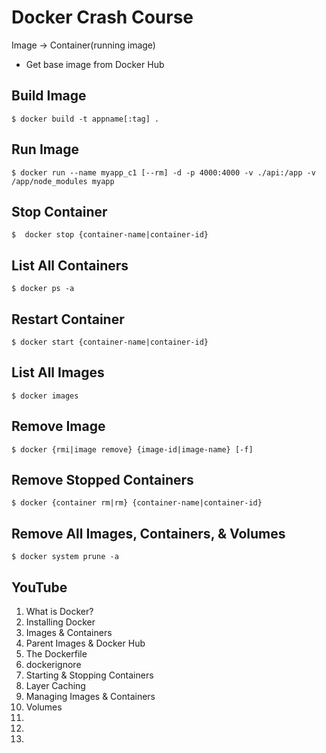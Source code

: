 # Docker Crash Course

Image -> Container(running image)

* Get base image from Docker Hub

## Build Image

`$ docker build -t appname[:tag] .`

## Run Image

`$ docker run --name myapp_c1 [--rm] -d -p 4000:4000 -v ./api:/app -v /app/node_modules myapp`

## Stop Container

`$  docker stop {container-name|container-id}`

## List All Containers

`$ docker ps -a`

## Restart Container

`$ docker start {container-name|container-id}`

## List All Images

`$ docker images`

## Remove Image

`$ docker {rmi|image remove} {image-id|image-name} [-f]`

## Remove Stopped Containers

`$ docker {container rm|rm} {container-name|container-id}`

## Remove All Images, Containers, & Volumes

`$ docker system prune -a`

## YouTube

1. What is Docker?
2. Installing Docker
3. Images & Containers
4. Parent Images & Docker Hub
5. The Dockerfile
6. dockerignore
7. Starting & Stopping Containers
8. Layer Caching
9. Managing Images & Containers
10. Volumes
11. 
12. 
13. 